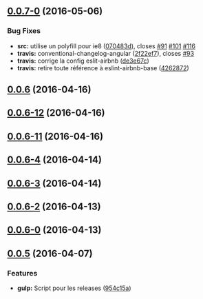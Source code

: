 <a name="0.0.7-0"></a>
## [0.0.7-0](https://github.com/gtoubiana/acte/compare/0.0.6...v0.0.7-0) (2016-05-06)


### Bug Fixes

* **src:** utilise un polyfill pour ie8 ([070483d](https://github.com/gtoubiana/acte/commit/070483d)), closes [#91](https://github.com/gtoubiana/acte/issues/91) [#101](https://github.com/gtoubiana/acte/issues/101) [#116](https://github.com/gtoubiana/acte/issues/116)
* **travis:** conventional-changelog-angular ([2f22ef7](https://github.com/gtoubiana/acte/commit/2f22ef7)), closes [#93](https://github.com/gtoubiana/acte/issues/93)
* **travis:** corrige la config eslit-airbnb ([de3e67c](https://github.com/gtoubiana/acte/commit/de3e67c))
* **travis:** retire toute référence à eslint-airbnb-base ([4262872](https://github.com/gtoubiana/acte/commit/4262872))



<a name="0.0.6"></a>
## [0.0.6](https://github.com/gtoubiana/acte/compare/0.0.6-12...0.0.6) (2016-04-16)




<a name="0.0.6-12"></a>
## [0.0.6-12](https://github.com/gtoubiana/acte/compare/0.0.6-11...0.0.6-12) (2016-04-16)




<a name="0.0.6-11"></a>
## [0.0.6-11](https://github.com/gtoubiana/acte/compare/0.0.6-4...0.0.6-11) (2016-04-16)




<a name="0.0.6-4"></a>
## [0.0.6-4](https://github.com/gtoubiana/acte/compare/0.0.6-3...0.0.6-4) (2016-04-14)




<a name="0.0.6-3"></a>
## [0.0.6-3](https://github.com/gtoubiana/acte/compare/0.0.6-2...0.0.6-3) (2016-04-14)




<a name="0.0.6-2"></a>
## [0.0.6-2](https://github.com/gtoubiana/acte/compare/0.0.6-0...0.0.6-2) (2016-04-13)




<a name="0.0.6-0"></a>
## [0.0.6-0](https://github.com/gtoubiana/acte/compare/0.0.5...0.0.6-0) (2016-04-13)




<a name="0.0.5"></a>
## [0.0.5](https://github.com/gtoubiana/acte/compare/954c15a...0.0.5) (2016-04-07)


### Features

* **gulp:** Script pour les releases ([954c15a](https://github.com/gtoubiana/acte/commit/954c15a))



